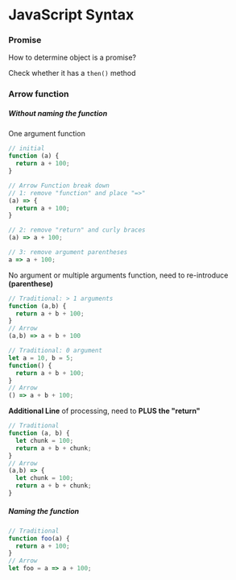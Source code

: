 # JavaScript Syntax

### Promise

How to determine object is a promise?

Check whether it has a `then()` method

### Arrow function

##### Without naming the function

One argument function

```javascript
// initial
function (a) {
  return a + 100;
}

// Arrow Function break down
// 1: remove "function" and place "=>"
(a) => {
  return a + 100;
}

// 2: remove "return" and curly braces
(a) => a + 100;

// 3: remove argument parentheses
a => a + 100;
```

No argument or multiple arguments function, need to re-introduce **(parenthese)**

```javascript
// Traditional: > 1 arguments
function (a,b) {
  return a + b + 100;
}
// Arrow
(a,b) => a + b + 100

// Traditional: 0 argument
let a = 10, b = 5;
function() {
  return a + b + 100;
}
// Arrow
() => a + b + 100;
```

**Additional Line** of processing, need to **PLUS the "return"** 

```javascript
// Traditional
function (a, b) {
  let chunk = 100;
  return a + b + chunk;
}
// Arrow
(a,b) => {
  let chunk = 100;
  return a + b + chunk;
}
```

##### Naming the function

```javascript
// Traditional
function foo(a) {
  return a + 100;
}
// Arrow
let foo = a => a + 100;
```


